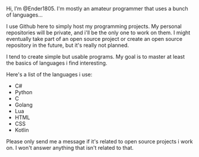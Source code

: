 Hi, I’m @Ender1805. I'm mostly an amateur programmer that uses a bunch of languages...

I use Github here to simply host my programming projects. My personal repositories will be private, and i'll be the only one to work on them. 
I might eventually take part of an open source project or create an open source repository in the future, but it's really not planned.

I tend to create simple but usable programs. My goal is to master at least the basics of languages i find interesting.

Here's a list of the languages i use:
- C#
- Python
- C
- Golang
- Lua
- HTML
- CSS
- Kotlin

Please only send me a message if it's related to open source projects i work on. I won't answer anything that isn't related to that.
